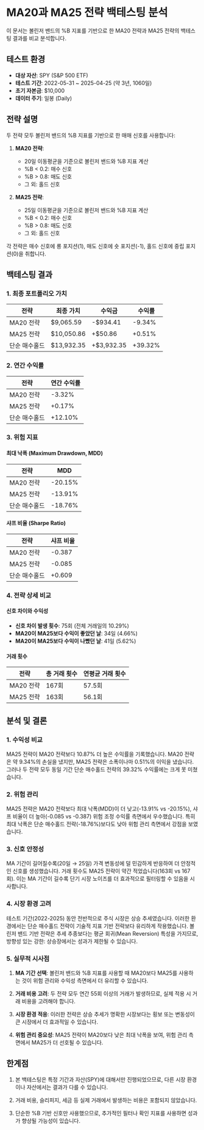 # MA20과 MA25 전략 백테스팅 분석

이 문서는 볼린저 밴드의 %B 지표를 기반으로 한 MA20 전략과 MA25 전략의 백테스팅 결과를 비교 분석합니다.

## 테스트 환경

- **대상 자산**: SPY (S&P 500 ETF)
- **테스트 기간**: 2022-05-31 ~ 2025-04-25 (약 3년, 1060일)
- **초기 자본금**: $10,000
- **데이터 주기**: 일봉 (Daily)

## 전략 설명

두 전략 모두 볼린저 밴드의 %B 지표를 기반으로 한 매매 신호를 사용합니다:

1. **MA20 전략**:
   - 20일 이동평균을 기준으로 볼린저 밴드와 %B 지표 계산
   - %B < 0.2: 매수 신호
   - %B > 0.8: 매도 신호
   - 그 외: 홀드 신호

2. **MA25 전략**:
   - 25일 이동평균을 기준으로 볼린저 밴드와 %B 지표 계산
   - %B < 0.2: 매수 신호
   - %B > 0.8: 매도 신호
   - 그 외: 홀드 신호

각 전략은 매수 신호에 롱 포지션(1), 매도 신호에 숏 포지션(-1), 홀드 신호에 중립 포지션(0)을 취합니다.

## 백테스팅 결과

### 1. 최종 포트폴리오 가치

| 전략 | 최종 가치 | 수익금 | 수익률 |
|------|-----------|--------|--------|
| MA20 전략 | $9,065.59 | -$934.41 | -9.34% |
| MA25 전략 | $10,050.86 | +$50.86 | +0.51% |
| 단순 매수홀드 | $13,932.35 | +$3,932.35 | +39.32% |

### 2. 연간 수익률

| 전략 | 연간 수익률 |
|------|------------|
| MA20 전략 | -3.32% |
| MA25 전략 | +0.17% |
| 단순 매수홀드 | +12.10% |

### 3. 위험 지표

#### 최대 낙폭 (Maximum Drawdown, MDD)

| 전략 | MDD |
|------|-----|
| MA20 전략 | -20.15% |
| MA25 전략 | -13.91% |
| 단순 매수홀드 | -18.76% |

#### 샤프 비율 (Sharpe Ratio)

| 전략 | 샤프 비율 |
|------|----------|
| MA20 전략 | -0.387 |
| MA25 전략 | -0.085 |
| 단순 매수홀드 | +0.609 |

### 4. 전략 상세 비교

#### 신호 차이와 수익성

- **신호 차이 발생 횟수**: 75회 (전체 거래일의 10.29%)
- **MA20이 MA25보다 수익이 좋았던 날**: 34일 (4.66%)
- **MA20이 MA25보다 수익이 나빴던 날**: 41일 (5.62%)

#### 거래 횟수

| 전략 | 총 거래 횟수 | 연평균 거래 횟수 |
|------|------------|----------------|
| MA20 전략 | 167회 | 57.5회 |
| MA25 전략 | 163회 | 56.1회 |

## 분석 및 결론

### 1. 수익성 비교

MA25 전략이 MA20 전략보다 10.87% 더 높은 수익률을 기록했습니다. MA20 전략은 약 9.34%의 손실을 냈지만, MA25 전략은 소폭이나마 0.51%의 이익을 냈습니다. 그러나 두 전략 모두 동일 기간 단순 매수홀드 전략의 39.32% 수익률에는 크게 못 미쳤습니다.

### 2. 위험 관리

MA25 전략은 MA20 전략보다 최대 낙폭(MDD)이 더 낮고(-13.91% vs -20.15%), 샤프 비율이 더 높아(-0.085 vs -0.387) 위험 조정 수익률 측면에서 우수했습니다. 특히 최대 낙폭은 단순 매수홀드 전략(-18.76%)보다도 낮아 위험 관리 측면에서 강점을 보였습니다.

### 3. 신호 안정성

MA 기간이 길어질수록(20일 → 25일) 가격 변동성에 덜 민감하게 반응하여 더 안정적인 신호를 생성했습니다. 거래 횟수도 MA25 전략이 약간 적었습니다(163회 vs 167회). 이는 MA 기간이 길수록 단기 시장 노이즈를 더 효과적으로 필터링할 수 있음을 시사합니다.

### 4. 시장 환경 고려

테스트 기간(2022-2025) 동안 전반적으로 주식 시장은 상승 추세였습니다. 이러한 환경에서는 단순 매수홀드 전략이 기술적 지표 기반 전략보다 유리하게 작용했습니다. 볼린저 밴드 기반 전략은 추세 추종보다는 평균 회귀(Mean Reversion) 특성을 가지므로, 방향성 있는 강한: 상승장에서는 성과가 제한될 수 있습니다.

### 5. 실무적 시사점

1. **MA 기간 선택**: 볼린저 밴드와 %B 지표를 사용할 때 MA20보다 MA25를 사용하는 것이 위험 관리와 수익성 측면에서 더 유리할 수 있습니다.

2. **거래 비용 고려**: 두 전략 모두 연간 55회 이상의 거래가 발생하므로, 실제 적용 시 거래 비용을 고려해야 합니다.

3. **시장 환경 적응**: 이러한 전략은 상승 추세가 명확한 시장보다는 횡보 또는 변동성이 큰 시장에서 더 효과적일 수 있습니다.

4. **위험 관리 중요성**: MA25 전략이 MA20보다 낮은 최대 낙폭을 보여, 위험 관리 측면에서 MA25가 더 선호될 수 있습니다.

## 한계점

1. 본 백테스팅은 특정 기간과 자산(SPY)에 대해서만 진행되었으므로, 다른 시장 환경이나 자산에서는 결과가 다를 수 있습니다.

2. 거래 비용, 슬리피지, 세금 등 실제 거래에서 발생하는 비용은 포함되지 않았습니다.

3. 단순한 %B 기반 신호만 사용했으므로, 추가적인 필터나 확인 지표를 사용하면 성과가 향상될 가능성이 있습니다. 